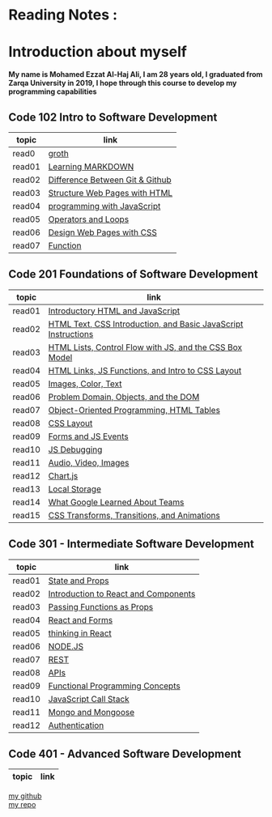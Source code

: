 # Reading Notes :

# Introduction about myself

**My name is Mohamed Ezzat Al-Haj Ali, I am 28 years old, I graduated from Zarqa University in 2019, I hope through this course to develop my programming capabilities**  

## Code 102 Intro to Software Development

topic | link
----|-----
read0 |[groth](read0)
read01 |[Learning MARKDOWN](read01)
read02 |[Difference Between Git & Github](read02)
read03 |[Structure Web Pages with HTML](read03)
read04 |[programming with JavaScript](read04)
read05 |[Operators and Loops](read05)
read06 |[Design Web Pages with CSS](read06)
read07 |[Function](read07)


## Code 201 Foundations of Software Development

topic | link
----|-----
read01 |[Introductory HTML and JavaScript](class-01)
read02 |[HTML Text, CSS Introduction, and Basic JavaScript Instructions](class-02)
read03 |[HTML Lists, Control Flow with JS, and the CSS Box Model](class-03)
read04 |[HTML Links, JS Functions, and Intro to CSS Layout](class-04)
read05 |[Images, Color, Text](class-05)
read06 |[Problem Domain, Objects, and the DOM](class-06)
read07 |[Object-Oriented Programming, HTML Tables](class-07)
read08 |[CSS Layout](class-08)
read09 |[Forms and JS Events](class-09)
read10 |[JS Debugging](class-10)
read11 |[Audio, Video, Images](class-11)
read12 |[Chart.js](class-12)
read13 |[Local Storage](class-13)
read14 |[What Google Learned About Teams](class-14)
read15 |[CSS Transforms, Transitions, and Animations](class-15)

## Code 301 - Intermediate Software Development

topic | link
----|-----
read01 |[State and Props](class-01)  
read02 |[Introduction to React and Components](class-02)
read03 |[Passing Functions as Props](class-03)
read04 |[React and Forms](class-04)
read05 |[thinking in React](class-05)  
read06 |[NODE.JS](class-06)
read07 |[REST](class-07)
read08 |[APIs](class-08)
read09 |[Functional Programming Concepts](class-09)
read10 |[JavaScript Call Stack](class-10)
read11 |[Mongo and Mongoose](class-11)
read12 |[Authentication](class-12)

## Code 401 - Advanced Software Development

topic | link
----|-----

[my github](https://github.com/mohammadezzat93)  
[my repo](https://github.com/mohammadezzat93/Reading-notes)